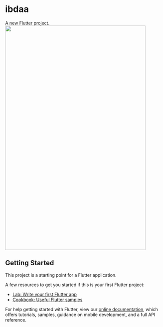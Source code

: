 # ibdaa

A new Flutter project.
<img src="https://user-images.githubusercontent.com/44414204/167289175-2de5640f-fdc8-448d-9dc7-dac161419645.gif" width="450" height="720">
## Getting Started

This project is a starting point for a Flutter application.

A few resources to get you started if this is your first Flutter project:

- [Lab: Write your first Flutter app](https://flutter.dev/docs/get-started/codelab)
- [Cookbook: Useful Flutter samples](https://flutter.dev/docs/cookbook)

For help getting started with Flutter, view our
[online documentation](https://flutter.dev/docs), which offers tutorials,
samples, guidance on mobile development, and a full API reference.
